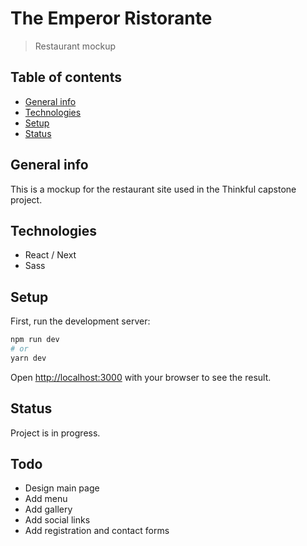 # The Emperor Ristorante
> Restaurant mockup

## Table of contents
* [General info](#general-info)
* [Technologies](#technologies)
* [Setup](#setup)
* [Status](#status)

## General info
This is a mockup for the restaurant site used in the Thinkful capstone project.

## Technologies
* React / Next
* Sass

## Setup
First, run the development server:

```bash
npm run dev
# or
yarn dev
```

Open [http://localhost:3000](http://localhost:3000) with your browser to see the result.

## Status
Project is in progress.

## Todo
* Design main page
* Add menu
* Add gallery
* Add social links
* Add registration and contact forms

